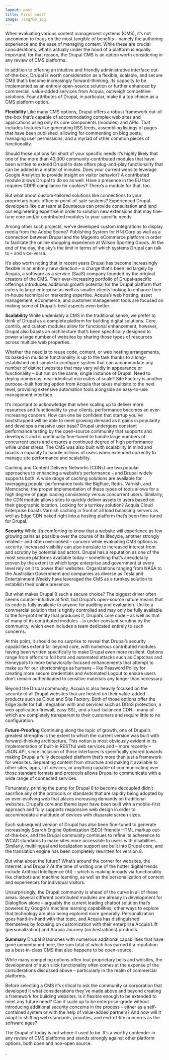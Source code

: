 ```yaml
---
layout: post
title: First post!
image: /img/D8.jpg
---
```




When evaluating various content management systems (CMS), it’s not uncommon to focus on the most tangible of benefits – namely the authoring experience and the ease of managing content. While these are crucial considerations, what’s actually under the hood of a platform is equally important; for that reason, the Drupal CMS is an option worth considering in any review of CMS platforms. 

In addition to offering an intuitive and friendly administrative interface out-of-the-box, Drupal is worth consideration as a flexible, scalable, and secure CMS that’s become increasingly forward-thinking. Its capacity to be implemented as an entirely open-source solution or further enhanced by commercial, value-added services from Acquia, outweigh competitive solutions. Four attributes of Drupal, in particular, make it a top choice as a CMS platform option.

**Flexibility**
Like many CMS options, Drupal offers a robust framework out-of-the-box that’s capable of accommodating complex web sites and applications using only its core components (modules) and APIs. That includes features like generating RSS feeds, assembling listings of pages that have been published, allowing for commenting on blog posts, managing user permissions, and a myriad of other common pieces of functionality. 

Should those options fall short of your specific needs it’s highly likely that one of the more than 43,000 community-contributed modules that have been written to extend Drupal to date offers plug-and-play functionality that can be added in a matter of minutes. Does your current website leverage Google Analytics to provide insight on visitor behavior? A contributed module allows Drupal to do so as well. Have a presence in the EU that requires GDPR compliance for cookies? There’s a module for that, too.
 
But what about custom-tailored solutions like connections to your proprietary back-office or point-of-sale systems? Experienced Drupal developers like our team at Bounteous can provide consultation and lend our engineering expertise in order to solution new extensions that may fine-tune core and/or contributed modules to your specific needs. 

Among other such projects, we’ve developed custom integrations to display media from the Adobe Scene7 Publishing System for HNI Corp as well as a connection between Drupal and the Magento eCommerce platform in order to facilitate the online shopping experience at Wilson Sporting Goods. At the end of the day, the sky’s the limit in terms of which systems Drupal can talk to – and vice-versa.
 
It’s also worth noting that in recent years Drupal has become increasingly flexible in an entirely new direction – a charge that’s been led largely by Acquia, a software as a service (SaaS) company founded by the original creators of the CMS. Their ever-increasing portfolio of Drupal-specific offerings introduces additional growth potential for the Drupal platform that caters to large enterprise as well as smaller clients looking to enhance their in-house technical or marketing expertise. Acquia’s web hosting, asset management, eCommerce, and customer management tools are focused on making some of Drupal’s best aspects even better. 

**Scalability**
While undeniably a CMS in the traditional sense, we prefer to think of Drupal as a complete platform for building digital solutions. Core, contrib, and custom modules allow for functional enhancement, however, Drupal also boasts an architecture that’s been specifically designed to power a large number of websites by sharing those types of resources across multiple web properties. 

Whether the need is to reuse code, content, or web hosting arrangements, its baked-in multisite functionality is up to the task thanks to a long-established and simple to configure system that can accommodate any number of distinct websites that may vary wildly in appearance or functionality – but run on the same, single instance of Drupal. Need to deploy numerous, near-identical microsites at scale? Site Factory is another purpose-built hosting option from Acquia that takes multisite to the next level, providing extensive automation tools alongside an easy-to-use management interface.
 
It’s important to acknowledge that when scaling up to deliver more resources and functionality to your clients, performance becomes an ever-increasing concern. How can one be confident that startup you’ve bootstrapped will be able to meet growing demand as it gains in popularity and develops a massive user base? Drupal undergoes constant performance testing by the open-source community that supports and develops it and is continually fine-tuned to handle large numbers of concurrent users and ensures a continued degree of high performance while under stress. The CMS was also built with scalability in mind and boasts a capacity to handle millions of users when extended correctly to manage site performance and scalability.
 
Caching and Content Delivery Networks (CDNs) are two popular approaches to enhancing a website’s performance – and Drupal widely supports both. A wide range of caching solutions are available for leveraging popular performance tools like BigPipe, Redis, Varnish, and Memcache; the proper implementation of these types of tools allows for a high degree of page loading consistency versus concurrent users. Similarly, the CDN module allows sites to quickly deliver assets to users based on their geographic location. Looking for a turnkey solution? Acquia Cloud Enterprise boasts Varnish caching in front of all load balancing servers as well as Edge CDN baked right into a hosting platform that’s been fine-tuned for Drupal.

**Security**
While it’s comforting to know that a website will experience as few growing pains as possible over the course of its lifecycle, another strongly related – and often overlooked – concern while evaluating CMS options is security. Increased visibility can also translate to increased interest from and scrutiny by potential bad actors. Drupal has a reputation as one of the most secure platforms available today – something that’s anecdotally proven by the extent to which large enterprise and government at every level rely on it to power their websites. Organizations ranging from NASA to the Australian Government and companies as diverse as Tesla and Entertainment Weekly have leveraged the CMS as a turnkey solution to establish their online presence.

But what makes Drupal 8 such a secure choice? The biggest driver often seems counter-intuitive at first, but Drupal’s open-source nature means that its code is fully available to anyone for auditing and evaluation. Unlike a commercial solution that is tightly controlled and may only be fully available to the for-profit entity that produces it, Drupal’s core code – as well as that of many of its contributed modules – is under constant scrutiny by the community, which even includes a team dedicated entirely to such concerns.

At this point, it should be no surprise to reveal that Drupal’s security capabilities extend far beyond core, with numerous contributed modules having been written specifically to make Drupal even more resilient. Options range from efforts to foil bots and automated attacks such as Captchas and Honeypots to more behaviorally-focused enhancements that attempt to make up for our shortcomings as humans – like Password Policy for creating more secure credentials and Automated Logout to ensure users don’t remain authenticated to sensitive materials any longer than necessary.

Beyond the Drupal community, Acquia is also heavily focused on the security of all Drupal websites that are hosted on their value-added products such as Cloud and Site Factory. Both of those options offer the Edge Suite for full integration with and services such as DDoS protection, a web application firewall, easy SSL, and a load-balanced CDN – many of which are completely transparent to their customers and require little to no configuration.

**Future-Proofing**
Continuing along the topic of growth, one of Drupal’s greatest strengths is the extent to which the current version was built with forward-thinking architecture. This notion is most obviously evident in its implementation of built-in RESTful web services and – more recently – JSON:API, since inclusion of those interfaces is specifically geared towards making Drupal a fully decoupled platform that’s more than just a framework for websites. Separating content from structure and making it available to other sites, apps, IoT devices, or anything capable of communicating over those standard formats and protocols allows Drupal to communicate with a wide range of connected services.
 
Fortunately, priming the pump for Drupal 8 to become decoupled didn’t sacrifice any of the protocols or standards that are rapidly being adopted by an ever-evolving web that places increasing demands on traditional websites. Drupal’s core and theme layer have been built with a mobile-first approach and fully supports responsive web design in order to accommodate a multitude of devices with disparate screen sizes. 

Each subsequent version of Drupal has also been fine-tuned to generate increasingly Search Engine Optimization (SEO)-friendly HTML markup out-of-the-box, and the Drupal community continues to refine its adherence to WCAG standards to make sites more accessible to users with disabilities. Similarly, multilingual and localization support are built into Drupal core, and the translation engine has been completely rewritten for version 8.
 
But what about the future? What’s around the corner for websites, the Internet, and Drupal? At the time of writing one of the hotter digital trends include Artificial Intelligence (AI) – which is making inroads via functionality like chatbots and machine learning, as well as the personalization of content and experiences for individual visitors. 

Unsurprisingly, the Drupal community is ahead of the curve in all of these areas. Several different contributed modules are already in development for Dialogflow alone – arguably the current leading chatbot solution that’s powered by Google's machine learning capabilities; other ways to explore that technology are also being explored more generally. Personalization goes hand-in-hand with that topic, and Acquia has distinguished themselves by focusing on customization with their enterprise Acquia Lift (personalization) and Acquia Journey (orchestrations) products.

**Summary**
Drupal 8 launches with numerous additional capabilities that have gone unmentioned here, the sum total of which has earned it a reputation as a best-in-class CMS that also happens to be open-source. 

While many competing options often tout proprietary bells and whistles, the development of such slick functionality often comes at the expense of the considerations discussed above – particularly in the realm of commercial platforms. 

Before selecting a CMS it’s critical to ask the community or corporation that developed it what considerations they’ve made above and beyond creating a framework for building websites. Is it flexible enough to be extended to meet any future need? Can it scale up to be enterprise-grade without introducing additional security concerns in the process – either as a self-contained system or with the help of value-added partners? And how will it adapt to shifting web standards, priorities, and end-of-life concerns as the software ages?

The Drupal of today is not where it used to be. It’s a worthy contender in any review of CMS platforms and stands strongly against other platform options, both open and non-open source.


























.
